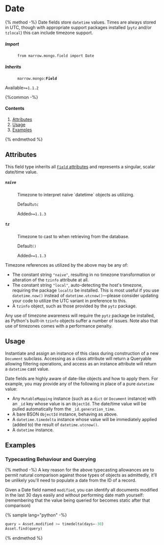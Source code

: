 # Date

{% method -%}
Date fields store `datetime` values.  Times are always stored in UTC, though with appropriate support packages installed (`pytz` and/or `tzlocal`) this can include timezone support.

<dl>
	<dt><h5>Import</h5></dt><dd><p><code>from marrow.mongo.field import Date</code></p></dd>
	<dt><h5>Inherits</h5></dt><dd><p><code>marrow.mongo:<strong>Field</strong></code></p></dd>
		<p><label>Available</label><code>&gt;=1.1.2</code></p>
</dl>

{%common -%}

#### Contents

1. [Attributes](#attributes)
2. [Usage](#usage)
3. [Examples](#examples)

{% endmethod %}


## Attributes

This field type inherits all [`Field` attributes](field.md#attributes) and represents a singular, scalar date/time value.

<dl>
	<dt><h5><code>naive</code></h5></dt><dd>
		<p>Timezone to interpret naive `datetime` objects as utilizing.</p>
		<p><label>Default</label><code>utc</code></p>
		<p><label>Added</label><code>&gt;=1.1.3</code></p>
	</dd><dt><h5><code>tz</code></h5></dt><dd>
		<p>Timezone to cast to when retrieving from the database.</p>
		<p><label>Default</label><code>()</code></p>
		<p><label>Added</label><code>&gt;=1.1.3</code></p>
	</dd>
</dl>

Timezone references as utilized by the above may be any of:

* The constant string `"naive"`, resulting in no timezone transformation or alteration of the `tzinfo` attribute at all.
* The constant string `"local"`, auto-detecting the host's timezone, requiring the package `localtz` be installed. This is most useful if you use `datetime.now()` instead of `datetime.utcnow()`—please consider updating your code to utilize the UTC variant in preference to this.
* A `tzinfo` object, such as those provided by the `pytz` package.

Any use of timezone awareness will require the `pytz` package be installed, as Python's built-in `tzinfo` objects suffer a number of issues. Note also that use of timezones comes with a performance penalty.

## Usage

Instantiate and assign an instance of this class during construction of a new `Document` subclass. Accessing as a class attribute will return a Queryable allowing filtering operations, and access as an instance attribute will return a `datetime` cast value.

Date fields are highly aware of date-like objects and how to apply them. For example, you may provide any of the following in place of a pure `datetime` value:

* Any `MutableMapping` instance (such as a `dict` or `Document` instance) with an `_id` key whose value is an `ObjectId`. The date/time value will be pulled automatically from the `_id.generation_time`.
* A bare BSON `ObjectId` instance, behaving as above.
* A `datetime.timedelta` instance whose value will be immediately applied (added to) the result of `datetime.utcnow()`.
* A `datetime` instance.

## Examples

### Typecasting Behaviour and Querying

{% method -%}
A key reason for the above typecasting allowances are to permit natural comparison against those types of objects as admittedly, it'll be unlikely you'll need to populate a date from the ID of a record.

Given a Date field named `modified`, you can identify all documents modified in the last 30 days easily and without performing date math yourself: (remembering that the value being queried for becomes static after that comparison)

{% sample lang="python" -%}
```python
query = Asset.modified >= timedelta(days=-30)
Asset.find(query)
```
{% endmethod %}

